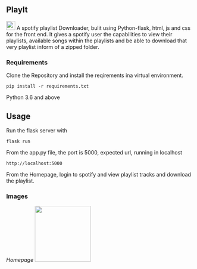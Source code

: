 ## PlayIt
<img src="https://drive.google.com/file/d/10TuqhW0HPxNEfns12Wi6NX-tQ5w_PZqE/view?usp=sharing" placeholder="logo.png" style="width: 24px;">
A spotify playlist Downloader, bulit using Python-flask, html, js and css for the front end. It gives a spotify user the capabilities to view their playlists, available songs within the playlists and be able to download that very playlist inform of a zipped folder. 

### Requirements

Clone the Repository and install the reqirements ina virtual environment.


```
pip install -r requirements.txt
```
 Python 3.6 and above

 ## Usage

 Run the flask server with

 ```
 flask run
 ```

 From the app.py file, the port is 5000, expected url, running in localhost
 ```
 http://localhost:5000
 ```

From the Homepage, login to spotify and view playlist tracks and download the playlist.

### Images

*Homepage*
<img src="https://drive.google.com/file/d/1K6FVTYOTyNW_wAj0MJlgCojFb8HydO26/view?usp=sharing" placeholder="logo.png" style="width: 150px;">

